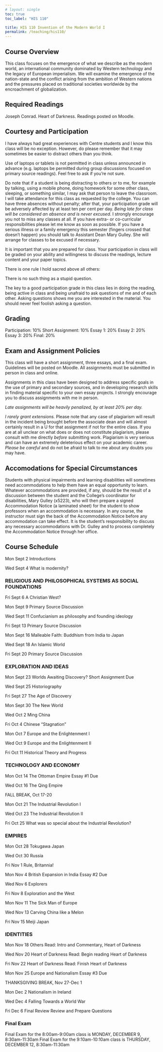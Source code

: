 ```yaml
---
# layout: single
toc: true
toc_label: "HIS 110"

title: HIS 110 Invention of the Modern World I
permalink: /teaching/his110/
---
```

## Course Overview

This class focuses on the emergence of what we describe as the modern world, an international community dominated by Western technology and the legacy of European imperialism. We will examine the emergence of the nation-state and the conflict arising from the ambition of Western nations and the pressures placed on traditional societies worldwide by the encroachment of globalization.

## Required Readings

Joseph Conrad. Heart of Darkness.
Readings posted on Moodle.

## Courtesy and Participation

I have always had great experiences with Centre students and I know this class will be no exception. However, do please remember that it may sometimes be easier to distract others than you think.

Use of laptops or tablets is not permitted in class unless announced in advance (e.g. laptops be permitted during group discussions focused on primary source readings). Feel free to ask if you’re not sure.

Do note that if a student is being distracting to others or to me, for example by talking, using a mobile phone, doing homework for some other class, sleeping, or something similar, I may ask that person to leave the classroom. 
I will take attendance for this class as requested by the college. You can have three absences without penalty; after that, your participation grade will be adversely affected by at least ten per cent per day. *Being late for class will be considered an absence and is never excused.* I strongly encourage you not to miss any classes at all. If you have extra- or co-curricular responsibilities please let me know as soon as possible. If you have a serious illness or a family emergency this semester (fingers crossed that doesn’t happen) you should talk to Assistant Dean Mary Gulley. She will arrange for classes to be excused if necessary.

It is important that you are prepared for class. Your participation in class will be graded on your ability and willingness to discuss the readings, lecture content and your paper topics.

There is one rule I hold sacred above all others:

There is no such thing as a stupid question.

The key to a good participation grade in this class lies in doing the reading, being active in class and being unafraid to ask questions of me and of each other. Asking questions shows me you are interested in the material. You should never feel foolish asking a question.

## Grading

Participation: 10%
Short Assignment: 10%
Essay 1: 20%
Essay 2: 20%
Essay 3: 20%
Final: 20%

## Exam and Assignment Policies

This class will have a short assignment, three essays, and a final exam. Guidelines will be posted on Moodle. All assignments must be submitted in person in class and online.

Assignments in this class have been designed to address specific goals in the use of primary and secondary sources, and in developing research skills in finding material specific to your own essay projects. I strongly encourage you to discuss assignments with me in person.

*Late assignments will be heavily penalized, by at least 20% per day.*

*I rarely grant extensions.* Please note that any case of plagiarism will result in the incident being brought before the associate dean and will almost certainly result in a U for that assignment if not for the entire class. If you are at all unclear on what does or does not constitute plagiarism, please consult with me directly *before* submitting work. Plagiarism is very serious and can have an extremely deleterious effect on your academic career. *Please be careful* and do not be afraid to talk to me about any doubts you may have. 

## Accomodations for Special Circumstances

Students with physical impairments and learning disabilities will sometimes need accommodations to help them have an equal opportunity to learn. Whatever accommodations are provided, if any, should be the result of a discussion between the student and the College’s coordinator for disabilities, Mary Gulley (x5223), who will then prepare a signed Accommodation Notice (a laminated sheet) for the student to show professors when an accommodation is necessary. In any course, the instructor must sign the back of the Accommodation Notice before any accommodation can take effect. It is the student’s responsibility to discuss any necessary accommodations with Dr. Gulley and to process completely the Accommodation Notice through her office.

## Course Schedule

Mon Sept 2 Introductions 

Wed Sept 4 What is modernity?

### RELIGIOUS AND PHILOSOPHICAL SYSTEMS AS SOCIAL FOUNDATIONS

Fri Sept 6 A Christian West? 


Mon Sept 9 Primary Source Discussion

Wed Sept 11 Confucianism as philosophy and founding ideology

Fri Sept 13 Primary Source Discussion


Mon Sept 16 Malleable Faith: Buddhism from India to Japan

Wed Sept 18 An Islamic World

Fri Sept 20 Primary Source Discussion


### EXPLORATION AND IDEAS

Mon Sept 23 Worlds Awaiting Discovery?
Short Assignment Due 

Wed Sept 25 Historiography

Fri Sept 27 The Age of Discovery


Mon Sept 30 The New World

Wed Oct 2 Ming China

Fri Oct 4 Chinese “Stagnation”


Mon Oct 7 Europe and the Enlightenment I

Wed Oct 9 Europe and the Enlightenment II

Fri Oct 11 Historical Theory and Progress


### TECHNOLOGY AND ECONOMY

Mon Oct 14 The Ottoman Empire
Essay #1 Due

Wed Oct 16 The Qing Empire

FALL BREAK, Oct 17-20 


Mon Oct 21 The Industrial Revolution I

Wed Oct 23 The Industrial Revolution II 

Fri Oct 25 What was so special about the Industrial Revolution?


### EMPIRES

Mon Oct 28 Tokugawa Japan

Wed Oct 30 Russia

Fri Nov 1 Rule, Britannia!


Mon Nov 4 British Expansion in India
Essay #2 Due

Wed Nov 6 Explorers

Fri Nov 8 Exploration and the West


Mon Nov 11 The Sick Man of Europe

Wed Nov 13 Carving China like a Melon

Fri Nov 15 Meiji Japan


### IDENTITIES

Mon Nov 18 Others
Read: Intro and Commentary, Heart of Darkness

Wed Nov 20 Heart of Darkness
Read: Begin reading Heart of Darkness

Fri Nov 22 Heart of Darkness
Read: Finish Heart of Darkness


Mon Nov 25 Europe and Nationalism 
Essay #3 Due

THANKSGIVING BREAK, Nov 27-Dec 1

Mon Dec 2 Nationalism in Ireland

Wed Dec 4 Falling Towards a World War

Fri Dec 6 Final Review
Review and Prepare Questions

### Final Exam

Final Exam for the 8:00am-9:00am class is MONDAY, DECEMBER 9, 8:30am-11:30am
Final Exam for the 9:10am-10:10am class is THURSDAY, DECEMBER 12, 8:30am-11:30am

